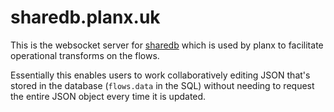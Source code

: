 # sharedb.planx.uk

This is the websocket server for [sharedb](https://github.com/share/sharedb) which is used by planx to facilitate operational transforms on the flows.

Essentially this enables users to work collaboratively editing JSON that's stored in the database (`flows.data` in the SQL) without needing to request the entire JSON object every time it is updated.
